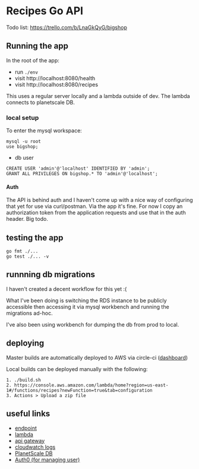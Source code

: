 # Recipes Go API

Todo list: https://trello.com/b/LnaGkQyG/bigshop

## Running the app

In the root of the app:
- run `./env`
- visit http://localhost:8080/health
- visit http://localhost:8080/recipes

This uses a regular server locally and a lambda outside of dev.
The lambda connects to planetscale DB.

### local setup

To enter the mysql workspace:
```
mysql -u root
use bigshop;
```

- db user
```
CREATE USER 'admin'@'localhost' IDENTIFIED BY 'admin';
GRANT ALL PRIVILEGES ON bigshop.* TO 'admin'@'localhost';
```

#### Auth
The API is behind auth and I haven't come up with a nice way of configuring that yet for use via curl/postman. Via the app it's fine. For now I copy an authorization token from the application requests and use that in the auth header. Big todo.

## testing the app
```
go fmt ./...
go test ./... -v
```

## runnning db migrations
I haven't created a decent workflow for this yet :(

What I've been doing is switching the RDS instance to be publicly accessible then accessing it via mysql workbench and running the migrations ad-hoc.

I've also been using workbench for dumping the db from prod to local.

## deploying
Master builds are automatically deployed to AWS via circle-ci ([dashboard](https://app.circleci.com/pipelines/github/Ianfeather))

Local builds can be deployed manually with the following:
```
1. ./build.sh
2. https://console.aws.amazon.com/lambda/home?region=us-east-1#/functions/recipes?newFunction=true&tab=configuration
3. Actions > Upload a zip file
```

## useful links
- [endpoint](https://pleeyu7yrd.execute-api.us-east-1.amazonaws.com/prod)
- [lambda](https://console.aws.amazon.com/lambda/home?region=us-east-1#/functions/recipes)
- [api gateway](https://console.aws.amazon.com/apigateway/home?region=us-east-1#/apis/pleeyu7yrd/stages/prod)
- [cloudwatch logs](https://console.aws.amazon.com/cloudwatch/home?region=us-east-1#logsV2:log-groups/log-group/$252Faws$252Flambda$252Frecipes)
- [PlanetScale DB](https://app.planetscale.com/ianfeather/bigshop)
- [Auth0 (for managing user)](https://manage.auth0.com/dashboard/eu/dev-x-n37k6b/applications/HxkTOH3ZYxjbsgrVI4ii1CV2TQx7hk9G/settings)
